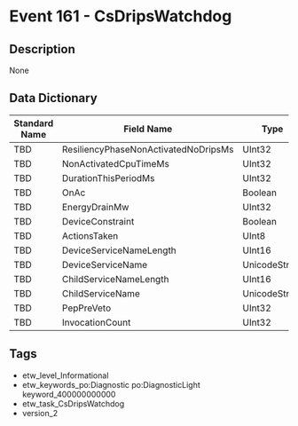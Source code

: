 # Event 161 - CsDripsWatchdog

## Description
None

## Data Dictionary
|Standard Name|Field Name|Type|Description|Sample Value|
|---|---|---|---|---|
|TBD|ResiliencyPhaseNonActivatedNoDripsMs|UInt32|None|`None`|
|TBD|NonActivatedCpuTimeMs|UInt32|None|`None`|
|TBD|DurationThisPeriodMs|UInt32|None|`None`|
|TBD|OnAc|Boolean|None|`None`|
|TBD|EnergyDrainMw|UInt32|None|`None`|
|TBD|DeviceConstraint|Boolean|None|`None`|
|TBD|ActionsTaken|UInt8|None|`None`|
|TBD|DeviceServiceNameLength|UInt16|None|`None`|
|TBD|DeviceServiceName|UnicodeString|None|`None`|
|TBD|ChildServiceNameLength|UInt16|None|`None`|
|TBD|ChildServiceName|UnicodeString|None|`None`|
|TBD|PepPreVeto|UInt32|None|`None`|
|TBD|InvocationCount|UInt32|None|`None`|

## Tags
* etw_level_Informational
* etw_keywords_po:Diagnostic po:DiagnosticLight keyword_400000000000
* etw_task_CsDripsWatchdog
* version_2